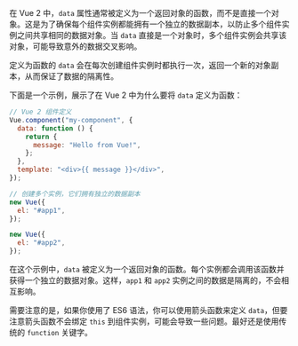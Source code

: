 在 Vue 2 中，`data` 属性通常被定义为一个返回对象的函数，而不是直接一个对象。这是为了确保每个组件实例都能拥有一个独立的数据副本，以防止多个组件实例之间共享相同的数据对象。当 `data` 直接是一个对象时，多个组件实例会共享该对象，可能导致意外的数据交叉影响。

定义为函数的 `data` 会在每次创建组件实例时都执行一次，返回一个新的对象副本，从而保证了数据的隔离性。

下面是一个示例，展示了在 Vue 2 中为什么要将 `data` 定义为函数：

```javascript
// Vue 2 组件定义
Vue.component("my-component", {
  data: function () {
    return {
      message: "Hello from Vue!",
    };
  },
  template: "<div>{{ message }}</div>",
});

// 创建多个实例，它们拥有独立的数据副本
new Vue({
  el: "#app1",
});

new Vue({
  el: "#app2",
});
```

在这个示例中，`data` 被定义为一个返回对象的函数。每个实例都会调用该函数并获得一个独立的数据对象。这样，`app1` 和 `app2` 实例之间的数据是隔离的，不会相互影响。

需要注意的是，如果你使用了 ES6 语法，你可以使用箭头函数来定义 `data`，但要注意箭头函数不会绑定 `this` 到组件实例，可能会导致一些问题。最好还是使用传统的 `function` 关键字。
